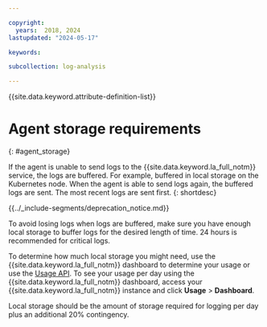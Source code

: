 ```yaml
---

copyright:
  years:  2018, 2024
lastupdated: "2024-05-17"

keywords:

subcollection: log-analysis

---
```


{{site.data.keyword.attribute-definition-list}}

# Agent storage requirements
{: #agent_storage}

If the agent is unable to send logs to the {{site.data.keyword.la_full_notm}} service, the logs are buffered.  For example, buffered in local storage on the Kubernetes node. When the agent is able to send logs again, the buffered logs are sent. The most recent logs are sent first.
{: shortdesc}

<!-- common deprecation notice -->
{{../_include-segments/deprecation_notice.md}}

To avoid losing logs when logs are buffered, make sure you have enough local storage to buffer logs for the desired length of time. 24 hours is recommended for critical logs.

To determine how much local storage you might need, use the {{site.data.keyword.la_full_notm}} dashboard to determine your usage or use the [Usage API](/apidocs/log-analysis#get-usage-host). To see your usage per day using the {{site.data.keyword.la_full_notm}} dashboard, access  your {{site.data.keyword.la_full_notm}} instance and click **Usage** > **Dashboard**.

Local storage should be the amount of storage required for logging per day plus an additional 20% contingency.
